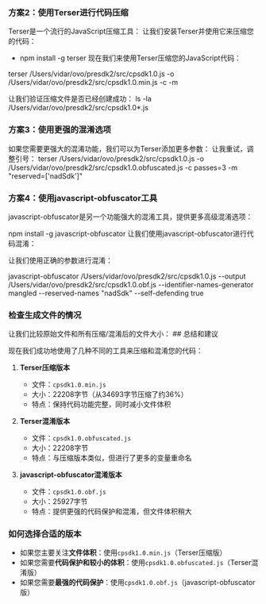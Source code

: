 


### 方案2：使用Terser进行代码压缩

Terser是一个流行的JavaScript压缩工具：
 让我们安装Terser并使用它来压缩您的代码： 
 - npm install -g terser
 现在我们来使用Terser压缩您的JavaScript代码： 

 terser /Users/vidar/ovo/presdk2/src/cpsdk1.0.js -o /Users/vidar/ovo/presdk2/src/cpsdk1.0.min.js -c -m

 让我们验证压缩文件是否已经创建成功： 
 ls -la /Users/vidar/ovo/presdk2/src/cpsdk1.0*.js

 ### 方案3：使用更强的混淆选项


如果您需要更强大的混淆功能，我们可以为Terser添加更多参数： 让我重试，调整引号：
terser /Users/vidar/ovo/presdk2/src/cpsdk1.0.js -o /Users/vidar/ovo/presdk2/src/cpsdk1.0.obfuscated.js -c passes=3 -m "reserved=['nadSdk']"
 ### 方案4：使用javascript-obfuscator工具

javascript-obfuscator是另一个功能强大的混淆工具，提供更多高级混淆选项： 

npm install -g javascript-obfuscator
让我们使用javascript-obfuscator进行代码混淆： 

让我们使用正确的参数进行混淆： 

javascript-obfuscator /Users/vidar/ovo/presdk2/src/cpsdk1.0.js --output /Users/vidar/ovo/presdk2/src/cpsdk1.0.obf.js --identifier-names-generator mangled --reserved-names "nadSdk" --self-defending true

### 检查生成文件的情况

让我们比较原始文件和所有压缩/混淆后的文件大小： ## 总结和建议

现在我们成功地使用了几种不同的工具来压缩和混淆您的代码：

1. **Terser压缩版本**
   - 文件：`cpsdk1.0.min.js`
   - 大小：22208字节（从34693字节压缩了约36%）
   - 特点：保持代码功能完整，同时减小文件体积

2. **Terser混淆版本**
   - 文件：`cpsdk1.0.obfuscated.js`
   - 大小：22208字节
   - 特点：与压缩版本类似，但进行了更多的变量重命名

3. **javascript-obfuscator混淆版本**
   - 文件：`cpsdk1.0.obf.js`
   - 大小：25927字节
   - 特点：提供更强的代码保护和混淆，但文件体积稍大

### 如何选择合适的版本

- 如果您主要关注**文件体积**：使用`cpsdk1.0.min.js`（Terser压缩版）
- 如果您需要**代码保护和较小的体积**：使用`cpsdk1.0.obfuscated.js`（Terser混淆版）
- 如果您需要**最强的代码保护**：使用`cpsdk1.0.obf.js`（javascript-obfuscator版）

